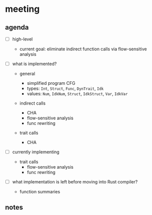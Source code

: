 # meeting

## agenda

- [ ] high-level
    - current goal: eliminate indirect function calls via flow-sensitive
      analysis

- [ ] what is implemented?
    - general
        - simplified program CFG
        - types: `Int`, `Struct`, `Func`, `DynTrait`, `Idk`
        - values: `Num`, `IdkNum`, `Struct`, `IdkStruct`, `Var`, `IdkVar`

    - indirect calls
        - CHA
        - flow-sensitive analysis
        - func rewriting

    - trait calls
        - CHA

- [ ] currently implementing
    - trait calls
        - flow-sensitive analysis
        - func rewriting

- [ ] what implementation is left before moving into Rust compiler?
    - function summaries

## notes


